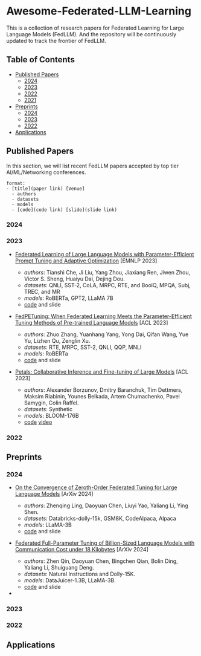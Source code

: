 # Awesome-Federated-LLM-Learning
This is a collection of research papers for Federated Learning for Large Language Models (FedLLM). And the repository will be continuously updated to track the frontier of FedLLM.


## Table of Contents
- [Published Papers](#item-1)
  - [2024](#item-11)
  - [2023](#item-12)
  - [2022](#item-13)
  - [2021](#item-14)
- [Preprints](#item-2)
  - [2024](#item-21)
  - [2023](#item-22)
  - [2022](#item-23)
- [Applications](#item-3)


<a id="item-1"></a>
## Published Papers

In this section, we will list recent FedLLM papers accepted by top tier AI/ML/Networking conferences.
```
format:
- [title](paper link) [Venue]
  - authors
  - datasets
  - models
  - [code](code link) [slide](slide link) 
```
<a id="item-11"></a>
### 2024

<a id="item-12"></a>
### 2023
- [Federated Learning of Large Language Models with Parameter-Efficient Prompt Tuning and Adaptive Optimization](http://arxiv.org/abs/2310.15080) [EMNLP 2023]
  - *authors*: Tianshi Che, Ji Liu, Yang Zhou, Jiaxiang Ren, Jiwen Zhou, Victor S. Sheng, Huaiyu Dai, Dejing Dou.
  - *datasets*: QNLI, SST-2, CoLA, MRPC, RTE, and BoolQ, MPQA, Subj, TREC, and MR 
  - *models*: RoBERTa, GPT2, LLaMA 7B
  - [code](https://github.com/llm-eff/FedPepTAO) and slide

- [FedPETuning: When Federated Learning Meets the Parameter-Efficient Tuning Methods of Pre-trained Language Models](https://aclanthology.org/2023.findings-acl.632/) [ACL 2023]
  - *authors*: Zhuo Zhang, Yuanhang Yang, Yong Dai, Qifan Wang, Yue Yu, Lizhen Qu, Zenglin Xu.
  - *datasets*: RTE, MRPC, SST-2, QNLI, QQP, MNLI 
  - *models*: RoBERTa
  - [code](https://github.com/SMILELab-FL/FedPETuning) and slide
 
- [Petals: Collaborative Inference and Fine-tuning of Large Models](https://aclanthology.org/2023.acl-demo.54.pdf) [ACL 2023]
  - *authors*: Alexander Borzunov, Dmitry Baranchuk, Tim Dettmers, Maksim Riabinin, Younes Belkada, Artem Chumachenko, Pavel Samygin, Colin Raffel.
  - *datasets*: Synthetic
  - *models*: BLOOM-176B
  - [code](https://github.com/bigscience-workshop/petals) [video](https://www.youtube.com/watch?v=F4muLI-0hTE)
 
<a id="item-13"></a>
### 2022


<a id="item-2"></a>
## Preprints

<a id="item-21"></a>
### 2024

- [On the Convergence of Zeroth-Order Federated Tuning for Large Language Models](https://arxiv.org/abs/2402.05926) [ArXiv 2024]
  - *authors*: Zhenqing Ling, Daoyuan Chen, Liuyi Yao, Yaliang Li, Ying Shen.
  - *datasets*: Databricks-dolly-15k, GSM8K, CodeAlpaca, Alpaca
  - *models*: LLaMA-3B
  - [code](https://github.com/alibaba/FederatedScope/tree/FedMeZO) and slide

- [Federated Full-Parameter Tuning of Billion-Sized Language Models with Communication Cost under 18 Kilobytes](https://arxiv.org/abs/2312.06353) [ArXiv 2024]
  - *authors*: Zhen Qin, Daoyuan Chen, Bingchen Qian, Bolin Ding, Yaliang Li, Shuiguang Deng.
  - *datasets*: Natural Instructions and Dolly-15K.
  - *models*: DataJuicer-1.3B, LLaMA-3B.
  - [code](https://github.com/alibaba/FederatedScope/tree/FedKSeed) and slide
    
- 

<a id="item-22"></a>
### 2023

<a id="item-23"></a>
### 2022

<a id="item-3"></a>
## Applications
